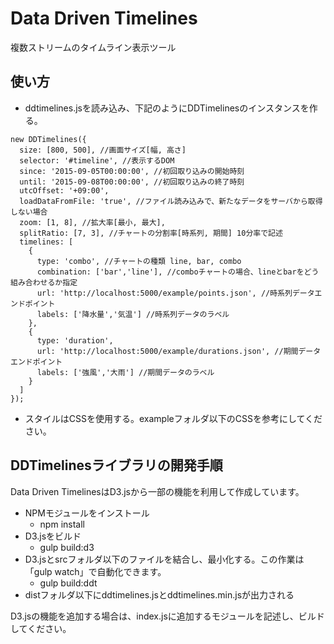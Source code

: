 # Data Driven Timelines
複数ストリームのタイムライン表示ツール

## 使い方
- ddtimelines.jsを読み込み、下記のようにDDTimelinesのインスタンスを作る。
```
new DDTimelines({
  size: [800, 500], //画面サイズ[幅, 高さ]
  selector: '#timeline', //表示するDOM
  since: '2015-09-05T00:00:00', //初回取り込みの開始時刻
  until: '2015-09-08T00:00:00', //初回取り込みの終了時刻
  utcOffset: '+09:00',
  loadDataFromFile: 'true', //ファイル読み込みで、新たなデータをサーバから取得しない場合
  zoom: [1, 8], //拡大率[最小, 最大],
  splitRatio: [7, 3], //チャートの分割率[時系列, 期間] 10分率で記述
  timelines: [
    {
      type: 'combo', //チャートの種類 line, bar, combo
      combination: ['bar','line'], //comboチャートの場合、lineとbarをどう組み合わせるか指定
      url: 'http://localhost:5000/example/points.json', //時系列データエンドポイント
      labels: ['降水量','気温'] //時系列データのラベル
    },
    {
      type: 'duration',
      url: 'http://localhost:5000/example/durations.json', //期間データエンドポイント
      labels: ['強風','大雨'] //期間データのラベル
    }
  ]
});
```
- スタイルはCSSを使用する。exampleフォルダ以下のCSSを参考にしてください。

## DDTimelinesライブラリの開発手順
Data Driven TimelinesはD3.jsから一部の機能を利用して作成しています。

- NPMモジュールをインストール
  - npm install
- D3.jsをビルド
  - gulp build:d3
- D3.jsとsrcフォルダ以下のファイルを結合し、最小化する。この作業は「gulp watch」で自動化できます。
  - gulp build:ddt
- distフォルダ以下にddtimelines.jsとddtimelines.min.jsが出力される

D3.jsの機能を追加する場合は、index.jsに追加するモジュールを記述し、ビルドしてください。
